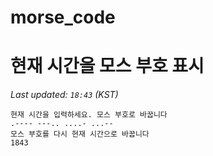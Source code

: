 # morse_code
# 현재 시간을 모스 부호 표시
<!-- MORSE_TIME_START -->
_Last updated: `18:43` (KST)_

```
현재 시간을 입력하세요. 모스 부호로 바꿉니다
.---- ---.. ....- ...--
모스 부호를 다시 현재 시간으로 바꿉니다
1843
```
<!-- MORSE_TIME_END -->
